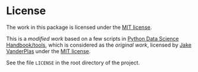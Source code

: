 # License

The work in this package is licensed under the [MIT license](https://opensource.org/licenses/MIT).

This is a *modified work* based on a few scripts in [Python Data Science Handbook/tools](https://github.com/jakevdp/PythonDataScienceHandbook/tree/master/tools), which is considered as the *original work*,  licensed by [Jake VanderPlas](http://vanderplas.com/) under the [MIT license](https://opensource.org/licenses/MIT).

See the file `LICENSE` in the root directory of the project.
